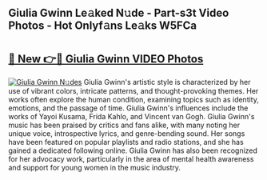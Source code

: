## Giulia Gwinn Le𝚊ked N𝚞de - Part-s3t Video Photos - Hot Onlyf𝚊ns Le𝚊ks W5FCa

# <h2><a href="http://ab3607.deff.icu/?id=Giulia+Gwinn">🔗 New 👉🔴 Giulia Gwinn VIDEO Photos</a></h2>

[![Giulia Gwinn N𝚞des](https://i.imgur.com/rIISA9y.gif)](http://ab3607.deff.icu/?id=Giulia+Gwinn)
Giulia Gwinn's artistic style is characterized by her use of vibrant colors, intricate patterns, and thought-provoking themes. Her works often explore the human condition, examining topics such as identity, emotions, and the passage of time. Giulia Gwinn's influences include the works of Yayoi Kusama, Frida Kahlo, and Vincent van Gogh. Giulia Gwinn's music has been praised by critics and fans alike, with many noting her unique voice, introspective lyrics, and genre-bending sound. Her songs have been featured on popular playlists and radio stations, and she has gained a dedicated following online. Giulia Gwinn has also been recognized for her advocacy work, particularly in the area of mental health awareness and support for young women in the music industry.
